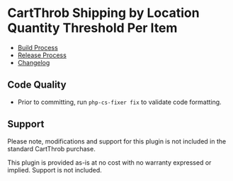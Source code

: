 # CartThrob Shipping by Location Quantity Threshold Per Item

* [Build Process](/documentation/build.md)
* [Release Process](/documentation/release.md)
* [Changelog](/documentation/changelog.md)

## Code Quality

* Prior to committing, run `php-cs-fixer fix` to validate code formatting.

## Support

Please note, modifications and support for this plugin is not included in the standard CartThrob purchase.

This plugin is provided as-is at no cost with no warranty expressed or implied. Support is not included.